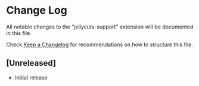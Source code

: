 # Change Log

All notable changes to the "jellycuts-support" extension will be documented in this file.

Check [Keep a Changelog](http://keepachangelog.com/) for recommendations on how to structure this file.

## [Unreleased]

- Initial release